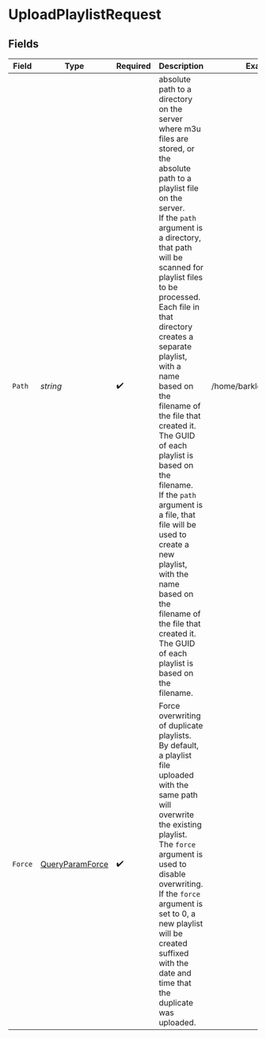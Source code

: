 # UploadPlaylistRequest


## Fields

| Field                                                                                                                                                                                                                                                                                                                                                                                                                                                                                                                                                                                                                        | Type                                                                                                                                                                                                                                                                                                                                                                                                                                                                                                                                                                                                                         | Required                                                                                                                                                                                                                                                                                                                                                                                                                                                                                                                                                                                                                     | Description                                                                                                                                                                                                                                                                                                                                                                                                                                                                                                                                                                                                                  | Example                                                                                                                                                                                                                                                                                                                                                                                                                                                                                                                                                                                                                      |
| ---------------------------------------------------------------------------------------------------------------------------------------------------------------------------------------------------------------------------------------------------------------------------------------------------------------------------------------------------------------------------------------------------------------------------------------------------------------------------------------------------------------------------------------------------------------------------------------------------------------------------- | ---------------------------------------------------------------------------------------------------------------------------------------------------------------------------------------------------------------------------------------------------------------------------------------------------------------------------------------------------------------------------------------------------------------------------------------------------------------------------------------------------------------------------------------------------------------------------------------------------------------------------- | ---------------------------------------------------------------------------------------------------------------------------------------------------------------------------------------------------------------------------------------------------------------------------------------------------------------------------------------------------------------------------------------------------------------------------------------------------------------------------------------------------------------------------------------------------------------------------------------------------------------------------- | ---------------------------------------------------------------------------------------------------------------------------------------------------------------------------------------------------------------------------------------------------------------------------------------------------------------------------------------------------------------------------------------------------------------------------------------------------------------------------------------------------------------------------------------------------------------------------------------------------------------------------- | ---------------------------------------------------------------------------------------------------------------------------------------------------------------------------------------------------------------------------------------------------------------------------------------------------------------------------------------------------------------------------------------------------------------------------------------------------------------------------------------------------------------------------------------------------------------------------------------------------------------------------- |
| `Path`                                                                                                                                                                                                                                                                                                                                                                                                                                                                                                                                                                                                                       | *string*                                                                                                                                                                                                                                                                                                                                                                                                                                                                                                                                                                                                                     | :heavy_check_mark:                                                                                                                                                                                                                                                                                                                                                                                                                                                                                                                                                                                                           | absolute path to a directory on the server where m3u files are stored, or the absolute path to a playlist file on the server. <br/>If the `path` argument is a directory, that path will be scanned for playlist files to be processed. <br/>Each file in that directory creates a separate playlist, with a name based on the filename of the file that created it. <br/>The GUID of each playlist is based on the filename. <br/>If the `path` argument is a file, that file will be used to create a new playlist, with the name based on the filename of the file that created it. <br/>The GUID of each playlist is based on the filename.<br/> | /home/barkley/playlist.m3u                                                                                                                                                                                                                                                                                                                                                                                                                                                                                                                                                                                                   |
| `Force`                                                                                                                                                                                                                                                                                                                                                                                                                                                                                                                                                                                                                      | [QueryParamForce](../../Models/Requests/QueryParamForce.md)                                                                                                                                                                                                                                                                                                                                                                                                                                                                                                                                                                  | :heavy_check_mark:                                                                                                                                                                                                                                                                                                                                                                                                                                                                                                                                                                                                           | Force overwriting of duplicate playlists.  <br/>By default, a playlist file uploaded with the same path will overwrite the existing playlist. <br/>The `force` argument is used to disable overwriting.  <br/>If the `force` argument is set to 0, a new playlist will be created suffixed with the date and time that the duplicate was uploaded.<br/>                                                                                                                                                                                                                                                                      |                                                                                                                                                                                                                                                                                                                                                                                                                                                                                                                                                                                                                              |